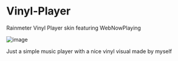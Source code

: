 # Vinyl-Player
Rainmeter Vinyl Player skin featuring WebNowPlaying

![image](https://github.com/BurzzacheLP/Vinyl-Player/assets/99930090/728be177-38cb-4d3d-9b58-ecf26ada9fbf)

Just a simple music player with a nice vinyl visual made by myself
